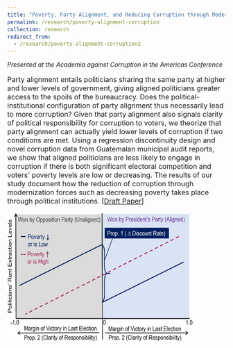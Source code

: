 ```yaml
---
title: "Poverty, Party Alignment, and Reducing Corruption through Modernization: Evidence from Guatemala"
permalink: /research/poverty-alignment-corruption
collection: research
redirect_from: 
  - /research/poverty-alignment-corruption2
---
```


<style>
.thumbnaildiss1 {
    background-color: black;
    height: 300px;
    display: inline-block; 
    background-size: cover; 
    background-position: center center;
    background-repeat: no-repeat;
}
</style>

*Presented at the Academia against Corruption in the Americas Conference*

<p style="font-size: 12pt; width: 100%; text-align: left;">Party alignment entails politicians sharing the same party at higher and lower levels of government, giving aligned politicians greater access to the spoils of the bureaucracy. Does the political-institutional configuration of party alignment thus necessarily lead to more corruption? Given that party alignment also signals clarity of political responsibility for corruption to voters, we theorize that party alignment can actually yield lower levels of corruption if two conditions are met. Using a regression discontinuity design and novel corruption data from Guatemalan municipal audit reports, we show that aligned politicians are less likely to engage in corruption if there is both significant electoral competition and voters' poverty levels are low or decreasing. The results of our study document how the reduction of corruption through modernization forces such as decreasing poverty takes place through political institutions. [<a href="https://mikedenly.com/files/dg-corruption.pdf">Draft Paper</a>]</p>

<p style="font-size: 12pt; width: 100%; text-align: left;"><img src="/images/prop1and2.png" class="thumbnaildiss1" style="width: 85%;"></p>